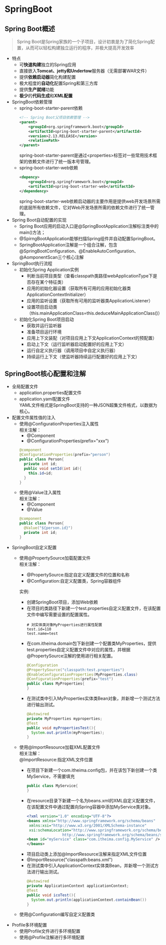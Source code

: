 # SpringBoot

## Spring Boot概述

>Spring Boot是Spring家族的一个子项目，设计初衷是为了简化Spring配置，从而可以轻松构建独立运行的程序，并极大提高开发效率<br>

- 特点<br>
  - 可**快速构建**独立的Spring应用
  - 直接嵌入**Tomcat、jetty和Undertow**服务器（无需部署WAR文件）
  - 提供**依赖启动器**简化构建配置
  - 极大程度的**自动化**配置Spring和第三方库
  - 提供**生产就绪**功能
  - **极少**的**代码生成**和**XML配置**
- SpringBoot依赖管理
  - spring-boot-starter-parent依赖
    ```xml
    <!-- Spring Boot父项目依赖管理 -->
    <parent>
        <groupId>org.springframework.boot</groupId>
        <artifactId>spring-boot-starter-parent</artifactId>
        <version>2.13.RELEASE</version>
        <relativePath>
    </parent>
    ```
    spring-boot-starter-parent是通过\<properties>标签对一些常用技术框架的依赖文件进行了统一版本号管理。
  - spring-boot-starter-web依赖
    ```xml
    <depency>
        <groupId>org.springframework.boot</groupId>
        <artifactId>spring-boot-starter-web</artifactId>
    </dependency>
    ```
    spring-boot-starter-web依赖启动器的主要作用是提供web开发场景所需的底层所有依赖文件，它对Web开发场景所需的依赖文件进行了统一管理。
- Spring Boot自动配置的实现
  - Spring Boot应用的启动入口是@SpringBootApplication注解标注类中的main()方法；
  - @SpirngBootApplication能够扫描Spring组件并自动配置SpringBoot。
  - SpringBootApplication注解是一个组合注解，包含@SpringBootConfiguration、@EnableAutoConfiguration、@AomponentScan三个核心注解
- SpringBoot执行流程
  - 初始化Spring Application实例
    - 判断当前项目类型（查看classpath类路径webApplicationType下是否存在某个特征类）
    - 应用的初始化器设置（获取所有可用的应用初始化器类ApplicationContextInitializer）
    - 应用的监听设置（获取所有可用的监听器类ApplicationListener）
    - 设置项目启动类（this.mainApplicationClass=this.deduceMainApplicationClass()）
  - 初始化Spring Boot项目启动
    - 获取并运行监听器
    - 准备项目运行环境
    - 应用上下文装配（对项目应用上下文ApplicationContext的预配置）
    - 启动上下文（运行监听器启动配置好的应用上下文）
    - 运行自定义执行器（调用项目中自定义执行器）
    - 持续运行上下文（使监听器持续运行配置好的应用上下文）
  
## SpringBoot核心配置和注解

- 全局配置文件
  - application.properties配置文件
  - application.yaml配置文件<br>
    YAML文件格式是SpringBoot支持的一种JSON超集文件格式，以数据为核心。
- 配置文件属性值的注入
  - 使用@ConfigurationProperties注入属性<br>
  相关注解：
    - @Component
    - @ConfigurationProperties(prefix="xxx")
    ```java
    @component
    @ConfigurationProperties(prefix="person")
    public class Person{
      private int id;
      public void setId(int id){
        this.id=id;
      }
    }
    ```
  - 使用@Value注入属性<br>
    相关注解：
    - @Component
    - @Value
    ```java
    @component
    public class Person{
      @Value("${person.id}")
      private int id;
    }
    ```
- SpringBoot自定义配置
  - 使用@PropertySource加载配置文件<br>
    相关注解：
    - @PropertySource:指定自定义配置文件的位置和名称
    - @Configuration:自定义配置类，Spring容器组件<br>
  
    实例:
    - 创建SpringBoot项目，添加Web依赖
    - 在项目的类路径下新建一个test.properties自定义配置文件，在该配置文件中编写需要设置的配置属性。
      ```properties
      # 对实体类对象MyProperties进行属性配置
      test.id=110
      test.name=test
      ```
    - 在com.itheima.domain包下新创建一个配置类MyProperties，提供test.properties自定义配置文件中对应的属性，并根据@PropertySource注解的使用进行相关配置。
      ```java
      @Configuration
      @PropertySource("classpath:test.properties")
      @EnableConfigurationProperties(MyProperties.class)
      @ConfigurationProperties(prefix="test")
      public class MyProperties{
      }
      ```
    - 在测试类中引入MyProperties实体类Bean对象，并新增一个测试方法进行输出测试。
      ```java
      @Autowired
      private MyProperties myproperties;
      @Test
      public void myPropertiesTest(){
        System.out.println(myProperties);
      }
      ```
  - 使用@ImportResource加载XML配置文件<br>
    相关注解：<br>
    @ImportResource:指定XML文件位置<br>
    - 在项目下新建一个com.itheima.config包，并在该包下新创建一个类MyService，不需要填充
      ```java
      public class MyService{
      }
      ```
    - 在resource目录下新建一个名为beans.xml的XML自定义配置文件，在该配置文件中通过配置向Spring容器中添加MyService类对象。
      ```xml
      <?xml version="1.0" encoding="UTF-8"?>
      <beans xmlns="http://www.springframework.org/schema/beans"
       xmlns:xsi="http://www.w3.org/2001/XMLSchema-instance"
       xsi:schemaLocation="http://www.springframework.org/schema/beans
                      http://www.springframework.org/schema/beans/spring-beans.xsd">
      <bean id="myService" class="com.itheima.config.MyService" />
      </beans>
      ```
    - 项目启动类上添加@ImportResource注解来指定XML文件位置
    - @ImportResource("classpath:beans.xml")
    - 在测试类中引入ApplicationContext实体类Bean，并新增一个测试方法进行输出测试。
      ```java
      @Autowired
      private ApplicationContext applicationContext;
      @Test
      public void icoTest(){
        System.out.println(applicationContext.containBean())
      }
      ```
  - 使用@Configuration编写自定义配置类
- Profile多环境配置
  - 使用Profile文件进行多环境配置
  - 使用@Profile注解进行多环境配置